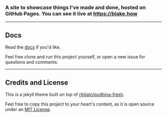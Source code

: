 ### A site to showcase things I've made and done, hosted on GitHub Pages. You can see it live at https://blake.how

---

## Docs
Read the [docs](https://blake.how/2022/03/20/docs.html) if you'd like.

Feel free clone and run this project yourself, or open a new issue for questions and comments.

---

## Credits and License
This is a jekyll theme built on top of [ritijjain/pudhina-fresh](https://github.com/ritijjain/pudhina-fresh).

Feel free to copy this project to your heart's content, as it is open source under an [MIT License](https://github.com/blakeHoward/portfolio/blob/master/LICENSE).
